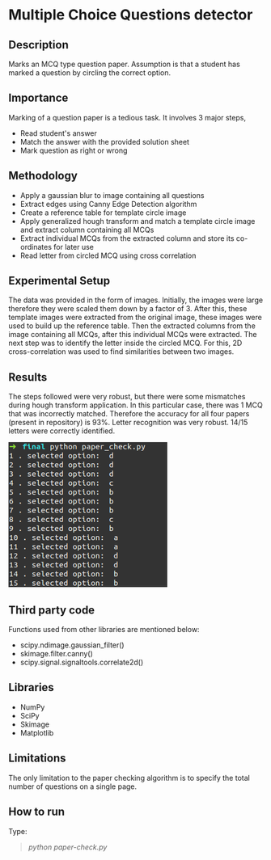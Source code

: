 Multiple Choice Questions detector
===================


Description
-

Marks an MCQ type question paper. Assumption is that a student has marked a question by circling the correct option. 

Importance
-

Marking of a question paper is a tedious task. It involves 3 major steps, 

 -  Read student's answer
 -  Match the answer with the provided solution sheet
 - Mark question as right or wrong

Methodology
-
- Apply a gaussian blur to image containing all questions
- Extract edges using Canny Edge Detection algorithm
- Create a reference table for template circle image
- Apply generalized hough transform and match a template circle image and extract column containing all MCQs
- Extract individual MCQs from the extracted column and store its co-ordinates for later use
- Read letter from circled MCQ using cross correlation

Experimental Setup
-
The data was provided in the form of images. Initially, the images were large therefore they were scaled them down by a factor of 3. After this, these template images were extracted from the original image, these images were used to build up the reference table. Then the extracted columns from the image containing all MCQs, after this individual MCQs were extracted. The next step was to identify the letter inside the circled MCQ. For this, 2D cross-correlation was used to find similarities between two images.

Results
-
The steps followed were very robust, but there were some mismatches during hough transform application. In this particular case, there was 1 MCQ that was incorrectly matched. Therefore the accuracy for all four papers (present in repository) is 93%. Letter recognition was very robust. 14/15 letters were correctly identified.

![result](https://github.com/adl1995/exam-mcq-recognition/blob/master/result.png)

Third party code
-	

Functions used from other libraries are mentioned below:

- scipy.ndimage.gaussian_filter()
-  skimage.filter.canny()
-  scipy.signal.signaltools.correlate2d()
	
Libraries
-
- NumPy
- SciPy
- Skimage
- Matplotlib

Limitations
-
The only limitation to the paper checking algorithm is to specify the total number of questions on a single page.

How to run
-
Type:
  > *python paper-check.py*

